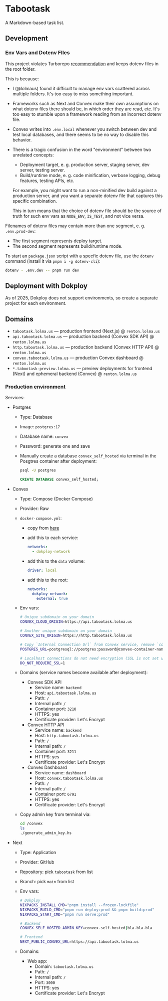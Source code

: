 # Tabootask

A Markdown-based task list.

## Development

### Env Vars and Dotenv FIles

This project violates Turborepo [recommendation](https://turborepo.com/docs/crafting-your-repository/using-environment-variables#use-env-files-in-packages) and keeps dotenv files in the root folder.

This is because:

* I (@lolmaus) found it difficult to manage env vars scattered across multiple folders. It's too easy to miss something important.
* Frameworks such as Next and Convex make their own assumptions on what dotenv files there should be, in which order they are read, etc. It's too easy to stumble upon a framework reading from an incorrect dotenv file.
* Convex writes into `.env.local` whenever you switch between dev and test local databases, and there seems to be no way to disable this behavior.
* There is a tragic confusion in the word "environment" between two unrelated concepts:
    * Deployment target, e. g. production server, staging server, dev server, testing server.
    * Build/runtime mode, e. g. code minification, verbose logging, debug features, testing APIs, etc.

    For example, you might want to run a non-minified dev build against a production server, and you want a separate dotenv file that captures this specific combination.

    This in turn means that the choice of dotenv file should be the source of truth for such env vars as `NODE_ENV`, `IS_TEST`, and not vice versa.

Filenames of dotenv files may contain more than one segment, e. g. `.env.prod-dev`:

* The first segment represents deploy target.
* The second segment represents build/runtime mode.

To start an `package.json` script with a specfic dotenv file, use the `dotenv` command (install it via `pnpm i -g dotenv-cli`):

```sh
dotenv - .env.dev -- pnpm run dev
```

## Deployment with Dokploy

As of 2025, Dokploy does not support environments, so create a separate project for each environment.

## Domains

* `tabootask.lolma.us` — production frontend (Next.js) @ `renton.lolma.us`
* `api.tabootask.lolma.us` — production backend (Convex SDK API) @ `renton.lolma.us`
* `http.tabootask.lolma.us` — production backend (Convex HTTP API) @ `renton.lolma.us`
* `convex.tabootask.lolma.us` — production Convex dashboard @ `renton.lolma.us`
* `*.tabootask-preview.lolma.us` — preview deployments for frontend (Next) and ephemeral backend (Convex) @ `renton.lolma.us`

### Production environment

Services:

* Postgres
    * Type: Database
    * Image: `postgres:17`
    * Database name: `convex`
    * Password: generate one and save
    * Manually create a database `convex_self_hosted` via terminal in the Posgtres container after deployment:

        ```sh
        psql -U postgres
        ```

        ```sql
        CREATE DATABASE convex_self_hosted;
        ```
* Convex
    * Type: Compose (Docker Compose)
    * Provider: Raw
    * `docker-compose.yml`:
        * copy from [here](https://github.com/get-convex/convex-backend/blob/main/self-hosted/README.md#docker-configuration)
        * add this to each service:

            ```yml
            networks:
              - dokploy-network
            ```

        * add this to the `data` volume:

            ```yml
            driver: local
            ```

        * add this to the root:

            ```yml
            networks:
              dokploy-network:
                external: true
            ```
    * Env vars:

        ```sh
        # Unique subdomain on your domain
        CONVEX_CLOUD_ORIGIN=https://api.tabootask.lolma.us

        # Another unique subdomain on your domain
        CONVEX_SITE_ORIGIN=https://http.tabootask.lolma.us

        # Copy `Internal Connection Url` from Convex service, remove `convex` from the end
        POSTGRES_URL=postgresql://postgres:password@convex-container-name:5432

        # Localhost connections do not need encryption (SSL is not set up, so it won't work anyway)
        DO_NOT_REQUIRE_SSL=1
        ```
    * Domains (service names become available after deployment):
        * Convex SDK API
            * Service name: `backend`
            * Host: `api.tabootask.lolma.us`
            * Path: `/`
            * Internal path: `/`
            * Container port: `3210`
            * HTTPS: yes
            * Certificate provider: Let's Encrypt
        * Convex HTTP API
            * Service name: `backend`
            * Host: `http.tabootask.lolma.us`
            * Path: `/`
            * Internal path: `/`
            * Container port: `3211`
            * HTTPS: yes
            * Certificate provider: Let's Encrypt
        * Convex Dashboard
            * Service name: `dashboard`
            * Host: `convex.tabootask.lolma.us`
            * Path: `/`
            * Internal path: `/`
            * Container port: `6791`
            * HTTPS: yes
            * Certificate provider: Let's Encrypt
    * Copy admin key from terminal via:

        ```sh
        cd /convex
        ls
        ./generate_admin_key.hs
        ```
* Next
    * Type: Application
    * Provider: GitHub
    * Repository: pick `tabootask` from list
    * Branch: pick `main` from list
    * Env vars:

        ```sh
        # Dokploy
        NIXPACKS_INSTALL_CMD="pnpm install --frozen-lockfile"
        NIXPACKS_BUILD_CMD="pnpm run deploy:prod && pnpm build:prod"
        NIXPACKS_START_CMD="pnpm run serve:prod"

        # Backend
        CONVEX_SELF_HOSTED_ADMIN_KEY=convex-self-hosted|bla-bla-bla

        # Frontend
        NEXT_PUBLIC_CONVEX_URL=https://api.tabootask.lolma.us
        ```

    * Domains:
        
        * Web app:
            * Domain: `tabootask.lolma.us`
            * Path: `/`
            * Internal path: `/`
            * Port: `3000`
            * HTTPS: yes
            * Certificate provider: Let's Encrypt